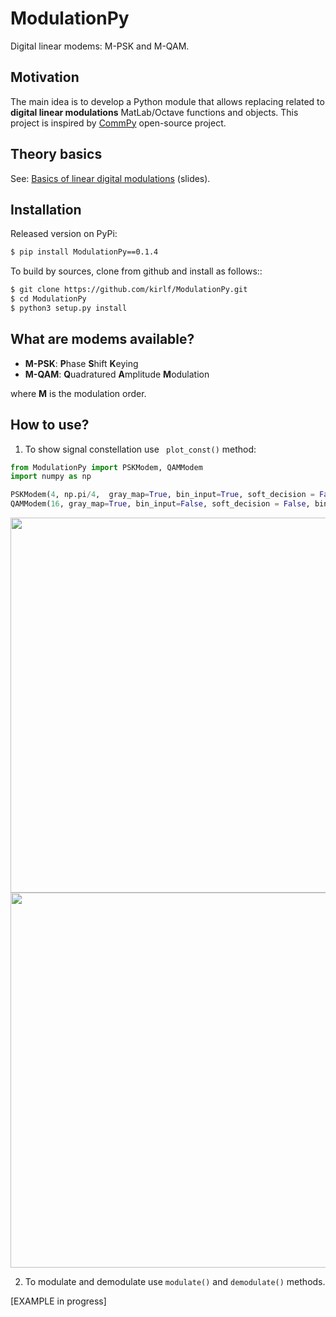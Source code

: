 # ModulationPy

Digital linear modems: M-PSK and M-QAM.

## Motivation

The main idea is to develop a Python module that allows replacing related to **digital linear modulations** MatLab/Octave functions and objects.  This project is inspired by [CommPy](https://github.com/veeresht/CommPy) open-source project. 

## Theory basics
  
See: [Basics of linear digital modulations](https://speakerdeck.com/kirlf/linear-digital-modulations) (slides).

## Installation

Released version on PyPi:

``` bash
$ pip install ModulationPy==0.1.4
```

To build by sources, clone from github and install as follows::

```bash
$ git clone https://github.com/kirlf/ModulationPy.git
$ cd ModulationPy
$ python3 setup.py install
```

## What are modems available?

- **M-PSK**: **P**hase **S**hift **K**eying
- **M-QAM**: **Q**uadratured **A**mplitude **M**odulation

where **M** is the modulation order.

## How to use?

1) To show signal constellation use ``` plot_const()``` method:

``` python
from ModulationPy import PSKModem, QAMModem
import numpy as np

PSKModem(4, np.pi/4,  gray_map=True, bin_input=True, soft_decision = False, bin_output = True).plot_const()
QAMModem(16, gray_map=True, bin_input=False, soft_decision = False, bin_output = False).plot_const()

```

<img src="https://raw.githubusercontent.com/kirlf/ModulationPy/master/doc/img/qpsk_signconst.PNG" width="600" />
<img src="https://raw.githubusercontent.com/kirlf/ModulationPy/master/doc/img/qam_signconst.PNG" width="600" />

2. To modulate and demodulate use ```modulate()``` and ```demodulate()``` methods.

[EXAMPLE in progress]
